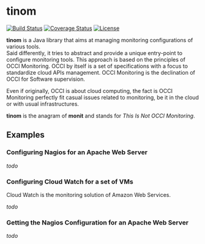 # tinom 
[![Build Status](http://travis-ci.org/occiware/tinom.png?branch=master)](http://travis-ci.org/occiware/tinom/builds)
[![Coverage Status](https://coveralls.io/repos/occiware/tinom/badge.svg?branch=master&service=github)](https://coveralls.io/github/occiware/tinom?branch=master)
[![License](https://img.shields.io/hexpm/l/plug.svg)](http://www.apache.org/licenses/LICENSE-2.0)

**tinom** is a Java library that aims at managing monitoring configurations of various tools.  
Said differently, it tries to abstract and provide a unique entry-point to configure monitoring tools.
This approach is based on the principles of OCCI Monitoring. OCCI by itself is a set of specifications
with a focus to standardize cloud APIs management. OCCI Monitoring is the declination of OCCI for Software supervision.

Even if originally, OCCI is about cloud computing, the fact is OCCI Monitoring perfectly fit casual issues related to
monitoring, be it in the cloud or with usual infrastructures.

**tinom** is the anagram of **monit** and stands for *This Is Not OCCI Monitoring*.



## Examples

### Configuring Nagios for an Apache Web Server

*todo*


### Configuring Cloud Watch for a set of VMs

Cloud Watch is the monitoring solution of Amazon Web Services.

*todo*


### Getting the Nagios Configuration for an Apache Web Server

*todo*

